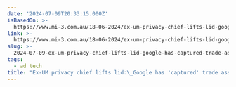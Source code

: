 ```yaml
---
date: '2024-07-09T20:33:15.000Z'
isBasedOn: >-
  https://www.mi-3.com.au/18-06-2024/ex-um-privacy-chief-lifts-lid-google-has-captured-trade-associations-and-holdcos
link: >-
  https://www.mi-3.com.au/18-06-2024/ex-um-privacy-chief-lifts-lid-google-has-captured-trade-associations-and-holdcos
slug: >-
  2024-07-09-ex-um-privacy-chief-lifts-lid-google-has-captured-trade-associations-and
tags:
  - ad tech
title: "Ex-UM privacy chief lifts lid:\_Google has 'captured' trade associations and"
---
```

 
